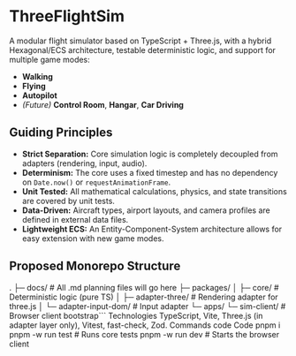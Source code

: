 # ThreeFlightSim

A modular flight simulator based on TypeScript + Three.js, with a hybrid Hexagonal/ECS architecture, testable deterministic logic, and support for multiple game modes:

*   **Walking**
*   **Flying**
*   **Autopilot**
*   *(Future)* **Control Room**, **Hangar**, **Car Driving**

## Guiding Principles

*   **Strict Separation:** Core simulation logic is completely decoupled from adapters (rendering, input, audio).
*   **Determinism:** The core uses a fixed timestep and has no dependency on `Date.now()` or `requestAnimationFrame`.
*   **Unit Tested:** All mathematical calculations, physics, and state transitions are covered by unit tests.
*   **Data-Driven:** Aircraft types, airport layouts, and camera profiles are defined in external data files.
*   **Lightweight ECS:** An Entity-Component-System architecture allows for easy extension with new game modes.

## Proposed Monorepo Structure
.
├─ docs/ # All .md planning files will go here
├─ packages/
│ ├─ core/ # Deterministic logic (pure TS)
│ ├─ adapter-three/ # Rendering adapter for three.js
│ └─ adapter-input-dom/ # Input adapter
└─ apps/
└─ sim-client/ # Browser client bootstrap```
Technologies
TypeScript, Vite, Three.js (in adapter layer only), Vitest, fast-check, Zod.
Commands
code
Code
pnpm i
pnpm -w run test          # Runs core tests
pnpm -w run dev           # Starts the browser client